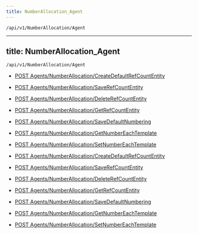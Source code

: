 ```yaml
---
title: NumberAllocation_Agent
---
```


```http
/api/v1/NumberAllocation/Agent
```

---
title: NumberAllocation_Agent
---

```http
/api/v1/NumberAllocation/Agent
```




* [POST Agents/NumberAllocation/CreateDefaultRefCountEntity](v1NumberAllocationAgent_CreateDefaultRefCountEntity.md)

* [POST Agents/NumberAllocation/SaveRefCountEntity](v1NumberAllocationAgent_SaveRefCountEntity.md)

* [POST Agents/NumberAllocation/DeleteRefCountEntity](v1NumberAllocationAgent_DeleteRefCountEntity.md)

* [POST Agents/NumberAllocation/GetRefCountEntity](v1NumberAllocationAgent_GetRefCountEntity.md)

* [POST Agents/NumberAllocation/SaveDefaultNumbering](v1NumberAllocationAgent_SaveDefaultNumbering.md)

* [POST Agents/NumberAllocation/GetNumberEachTemplate](v1NumberAllocationAgent_GetNumberEachTemplate.md)

* [POST Agents/NumberAllocation/SetNumberEachTemplate](v1NumberAllocationAgent_SetNumberEachTemplate.md)


* [POST Agents/NumberAllocation/CreateDefaultRefCountEntity](v1NumberAllocationAgent_CreateDefaultRefCountEntity.md)

* [POST Agents/NumberAllocation/SaveRefCountEntity](v1NumberAllocationAgent_SaveRefCountEntity.md)

* [POST Agents/NumberAllocation/DeleteRefCountEntity](v1NumberAllocationAgent_DeleteRefCountEntity.md)

* [POST Agents/NumberAllocation/GetRefCountEntity](v1NumberAllocationAgent_GetRefCountEntity.md)

* [POST Agents/NumberAllocation/SaveDefaultNumbering](v1NumberAllocationAgent_SaveDefaultNumbering.md)

* [POST Agents/NumberAllocation/GetNumberEachTemplate](v1NumberAllocationAgent_GetNumberEachTemplate.md)

* [POST Agents/NumberAllocation/SetNumberEachTemplate](v1NumberAllocationAgent_SetNumberEachTemplate.md)